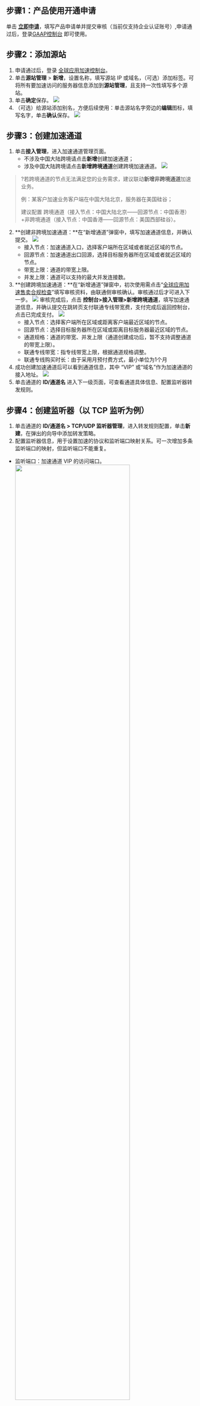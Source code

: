 ## 步骤1：产品使用开通申请

单击 [**立即申请**](https://cloud.tencent.com/apply/p/62k6ltg3qc5)，填写产品申请单并提交审核（当前仅支持企业认证账号）,申请通过后，登录[GAAP控制台](https://console.cloud.tencent.com/gaap) 即可使用。

## 步骤2：添加源站

1. 申请通过后，登录 [全球应用加速控制台](https://console.cloud.tencent.com/gaap)。
2. 单击**源站管理** > **新增**，设置名称，填写源站 IP 或域名，（可选）添加标签。可将所有要加速访问的服务器信息添加到**源站管理**，且支持一次性填写多个源站。
3. 单击**确定**保存。
   ![](https://main.qcloudimg.com/raw/7195bbe54cb5126fdee8dfc1b4180e8e.png)
4. （可选）给源站添加别名，方便后续使用：单击源站名字旁边的**编辑**图标，填写名字，单击**确认**保存。
   ![](https://main.qcloudimg.com/raw/d6f8bc075b8ce9a3ccac4074ce4185c6.png)

## 步骤3：创建加速通道

1. 单击**接入管理**，进入加速通道管理页面。
   - 不涉及中国大陆跨境请点击**新增**创建加速通道；
   - 涉及中国大陆跨境请点击**新增跨境通道**创建跨境加速通道。
     ![](https://qcloudimg.tencent-cloud.cn/raw/3988787a42933e37db956d865a20a97a.png)
> ?若跨境通道的节点无法满足您的业务需求，建议联动**新增非跨境通道**加速业务。
>
> 例：某客户加速业务客户端在中国大陆北京，服务器在美国硅谷； 
>
> 建议配置 跨境通道（接入节点：中国大陆北京——回源节点：中国香港）+非跨境通道（接入节点：中国香港——回源节点：美国西部硅谷）。
> 
2. **创建非跨境加速通道：**在“新增通道”弹窗中，填写加速通道信息，并确认提交。
![](https://main.qcloudimg.com/raw/2809dcd679094fdde391d512892ff51f.png)
	- 接入节点：加速通道入口，选择客户端所在区域或者就近区域的节点。
	- 回源节点：加速通道出口回源，选择目标服务器所在区域或者就近区域的节点。
	- 带宽上限：通道的带宽上限。
	- 并发上限：通道可以支持的最大并发连接数。
3. **创建跨境加速通道：**在“新增通道”弹窗中，初次使用需点击“[全球应用加速售卖合规检查](https://console.cloud.tencent.com/vpc/ccn/apply)”填写审核资料，由联通侧审核确认。审核通过后才可进入下一步。
![](https://qcloudimg.tencent-cloud.cn/raw/59dabdd30e1a0ec6a218f9514a39767c.png)
审核完成后，点击 **控制台>接入管理>新增跨境通道**，填写加速通道信息，并确认提交在跳转页支付联通专线带宽费，支付完成后返回控制台，点击已完成支付。
![](https://qcloudimg.tencent-cloud.cn/raw/c0e5bd7fb1c4c5b8bdbb2d96d22ce510.png)
	- 接入节点：选择客户端所在区域或距离客户端最近区域的节点。
	- 回源节点：选择目标服务器所在区域或距离目标服务器最近区域的节点。
	- 通道规格：通道的带宽、并发上限（通道创建成功后，暂不支持调整通道的带宽上限）。
	- 联通专线带宽：指专线带宽上限，根据通道规格调整。
	- 联通专线购买时长：由于采用月预付费方式，最小单位为1个月
4. 成功创建加速通道后可以看到通道信息，其中 “VIP” 或“域名”作为加速通道的接入地址。
![](https://qcloudimg.tencent-cloud.cn/raw/dd137381acd59302c47ab8a4918ecf25.png)
5. 单击通道的 **ID/通道名** 进入下一级页面，可查看通道具体信息、配置监听器转发规则。

## 步骤4：创建监听器（以 TCP 监听为例）

1. 单击通道的 **ID/通道名 > TCP/UDP 监听器管理**，进入转发规则配置，单击**新建**，在弹出的向导中添加转发策略。
2. 配置监听器信息，用于设置加速的协议和监听端口映射关系。可一次增加多条监听端口的映射，但监听端口不能重复。
- 监听端口：加速通道 VIP 的访问端口。
  <img src="https://qcloudimg.tencent-cloud.cn/raw/d8966d7efb0e6deec98baf19fbe507af.png" width="80%">
4. 配置源站处理策略：即同一个监听器绑定多个源站的情况下，选择源站之间的调度策略，如下图所示：
   <img src="https://qcloudimg.tencent-cloud.cn/raw/838cc97ec37d43ba71975d0b288735bb.png" width="80%">
5. 配置源站健康检查机制。
   如果是 TCP 协议，需要配置健康检查机制，在“启用健康检查”选中情况下，设置相应时长和监控间隔。
   <img src="https://qcloudimg.tencent-cloud.cn/raw/fedb7ef15e5742ce2348bd9c0cea85ec.png"  width="80%"><br>
   - 响应超时时间：指响应的超时时间。
   - 健康检查间隔：指前后两次健康检查的时间间隔，当健康检查判断源站异常时，该源站将不再转发数据包，直至该源站健康检查状态恢复正常。
   - 不健康/健康阈值：表示连续检查失败多少次数后认定源站不健康/健康。





## 步骤5：绑定源站

1. 选中监听器，单击其操作栏中的**源站绑定**。
2. 将左侧列表中要绑定的所有源站勾选添加到右侧区域，然后填写源站端口。
   ![](https://qcloudimg.tencent-cloud.cn/raw/44f7972cac0293dafea2d0b2ad8489aa.png)

## 步骤6：使用加速通道

上述步骤完成后，等待监听器的状态变为“正常”，即可使用通道进行加速。
![](https://qcloudimg.tencent-cloud.cn/raw/bc87432953554a6011b31bb50ac92669.png)
1. **接入方法**
   - 方法 1：客户端访问 VIP+端口，即可实现加速客户端到目标服务器的加速。
   - 方法 2：客户端访问加速通道域名+端口，即可实现加速客户端到目标服务器的加速。
   - 方法 3：若客户端原来访问的是域名，可以将该域名 CNAME 到加速通道的域名，即可实现加速客户端到目标服务器的加速。
2. **加速链路说明**
   加速链路分为以下几部分：
   - 客户端到 VIP：公网。
   - VIP 到源站区域转发服务器：专线（内网）。
   - 源站区域转发服务器至源站：公网。
     ![](https://main.qcloudimg.com/raw/560c4da4614a71a2bcc8255335fc28b4.png)
3. **转发服务器 IP 说明**
   若源站设置了安全组规则，需要先单击通道的 **ID/通道名**，在**通道信息**标签页中查询“转发 IP”，在源站上允许这些 IP 的访问，才能实现加速，如下图所示：
   ![](https://qcloudimg.tencent-cloud.cn/raw/6977f0c7f60f5d71516540ea60361251.png)
4. **获取客户端的真实 IP**
  **四层协议：**在 TCP 协议监听中，支持 TOA、Proxy Protocol 两种模块，具体可参见 [基本原理](https://cloud.tencent.com/document/product/608/14429)。
**七层协议：**源站可直接从 HTTP 请求头中 X-Real-IP 或 X-Forwarded-For 字段中获取客户端真实 IP，此为默认生效功能，支持从[“回源 HTTP 请求头配置”](https://cloud.tencent.com/document/product/608/17539)自定义。若从源站到程序还有中间链路 (如 CLB,自建 nginx)，则需要自行配置，以防字段被中间链路覆盖。
5. **查看统计数据**
   可在统计数据页面查看当前和历史的统计数据。更多操作说明，请参见 [统计数据](https://cloud.tencent.com/document/product/608/14425)。
